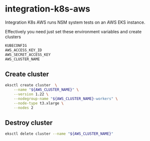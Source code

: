 # integration-k8s-aws

Integration K8s AWS runs NSM system tests on an AWS EKS instance.

Effectively you need just set these environment variables and create clusters
```bash
KUBECONFIG
AWS_ACCESS_KEY_ID
AWS_SECRET_ACCESS_KEY
AWS_CLUSTER_NAME
```

## Create cluster

```bash
eksctl create cluster  \
    --name "${AWS_CLUSTER_NAME}" \
    --version 1.22 \
    --nodegroup-name "${AWS_CLUSTER_NAME}-workers" \
    --node-type t3.xlarge \
    --nodes 2
```

## Destroy cluster

```bash
eksctl delete cluster --name "${AWS_CLUSTER_NAME}"
```